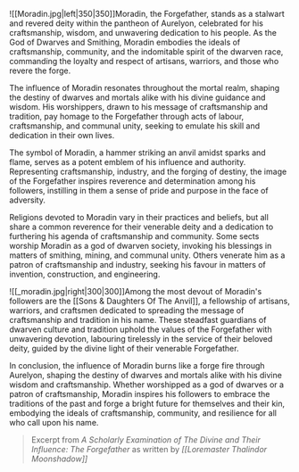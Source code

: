 ![[Moradin.jpg|left|350|350]]Moradin, the Forgefather, stands as a stalwart and revered deity within the pantheon of Aurelyon, celebrated for his craftsmanship, wisdom, and unwavering dedication to his people. As the God of Dwarves and Smithing, Moradin embodies the ideals of craftsmanship, community, and the indomitable spirit of the dwarven race, commanding the loyalty and respect of artisans, warriors, and those who revere the forge.

The influence of Moradin resonates throughout the mortal realm, shaping the destiny of dwarves and mortals alike with his divine guidance and wisdom. His worshippers, drawn to his message of craftsmanship and tradition, pay homage to the Forgefather through acts of labour, craftsmanship, and communal unity, seeking to emulate his skill and dedication in their own lives.

The symbol of Moradin, a hammer striking an anvil amidst sparks and flame, serves as a potent emblem of his influence and authority. Representing craftsmanship, industry, and the forging of destiny, the image of the Forgefather inspires reverence and determination among his followers, instilling in them a sense of pride and purpose in the face of adversity.

Religions devoted to Moradin vary in their practices and beliefs, but all share a common reverence for their venerable deity and a dedication to furthering his agenda of craftsmanship and community. Some sects worship Moradin as a god of dwarven society, invoking his blessings in matters of smithing, mining, and communal unity. Others venerate him as a patron of craftsmanship and industry, seeking his favour in matters of invention, construction, and engineering.

![[_moradin.jpg|right|300|300]]Among the most devout of Moradin's followers are the [[Sons & Daughters Of The Anvil]], a fellowship of artisans, warriors, and craftsmen dedicated to spreading the message of craftsmanship and tradition in his name. These steadfast guardians of dwarven culture and tradition uphold the values of the Forgefather with unwavering devotion, labouring tirelessly in the service of their beloved deity, guided by the divine light of their venerable Forgefather.

In conclusion, the influence of Moradin burns like a forge fire through Aurelyon, shaping the destiny of dwarves and mortals alike with his divine wisdom and craftsmanship. Whether worshipped as a god of dwarves or a patron of craftsmanship, Moradin inspires his followers to embrace the traditions of the past and forge a bright future for themselves and their kin, embodying the ideals of craftsmanship, community, and resilience for all who call upon his name.

> Excerpt from _A Scholarly Examination of The Divine and Their Influence: The Forgefather_ as written by *[[Loremaster Thalindor Moonshadow]]*